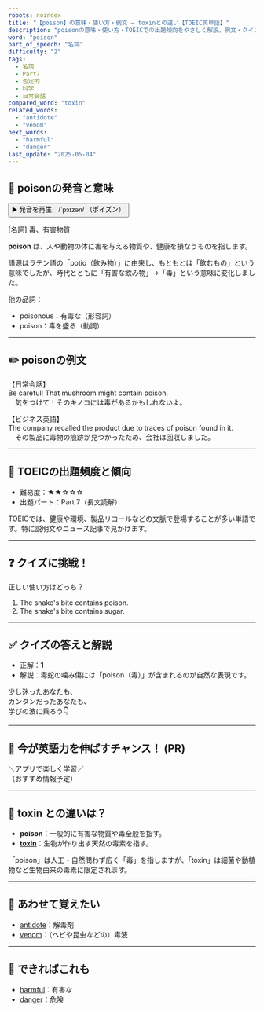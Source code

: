 ```yaml
---
robots: noindex
title: "【poison】の意味・使い方・例文 ― toxinとの違い【TOEIC英単語】"
description: "poisonの意味・使い方・TOEICでの出題傾向をやさしく解説。例文・クイズ付きでtoxinとの違いもわかりやすく学べます。"
word: "poison"
part_of_speech: "名詞"
difficulty: "2"
tags:
  - 名詞
  - Part7
  - 否定的
  - 科学
  - 日常会話
compared_word: "toxin"
related_words:
  - "antidote"
  - "venom"
next_words:
  - "harmful"
  - "danger"
last_update: "2025-05-04"
---
```


## 🔰 poisonの発音と意味

<button class="play-audio" onclick="playTTS('poison')">
  <span class="play-audio-main">
    ▶️ 発音を再生　/ˈpɔɪzən/
  </span>
  <span class="play-audio-sub">
    （ポイズン）
  </span>
</button>

[名詞] 毒、有害物質

**poison** は、人や動物の体に害を与える物質や、健康を損なうものを指します。

語源はラテン語の「potio（飲み物）」に由来し、もともとは「飲むもの」という意味でしたが、時代とともに「有害な飲み物」→「毒」という意味に変化しました。

他の品詞：  
- poisonous：有毒な（形容詞）
- poison：毒を盛る（動詞）

---

## ✏️ poisonの例文

【日常会話】  
Be careful! That mushroom might contain poison.  
　気をつけて！そのキノコには毒があるかもしれないよ。

【ビジネス英語】  
The company recalled the product due to traces of poison found in it.  
　その製品に毒物の痕跡が見つかったため、会社は回収しました。

---

## 🎯 TOEICの出題頻度と傾向

- 難易度：★★☆☆☆
- 出題パート：Part 7（長文読解）

TOEICでは、健康や環境、製品リコールなどの文脈で登場することが多い単語です。特に説明文やニュース記事で見かけます。

---

## ❓ クイズに挑戦！

正しい使い方はどっち？

1. The snake's bite contains poison.  
2. The snake's bite contains sugar.

---

## ✅ クイズの答えと解説

- 正解：**1**
- 解説：毒蛇の噛み傷には「poison（毒）」が含まれるのが自然な表現です。

少し迷ったあなたも、  
カンタンだったあなたも、  
学びの波に乗ろう👇️

---

## 🚀 今が英語力を伸ばすチャンス！ (PR)

<div class="info-center">
＼アプリで楽しく学習／<br>  
（おすすめ情報予定）
</div>

---

## 🤔  toxin との違いは？

- **poison**：一般的に有害な物質や毒全般を指す。
- **[toxin](/toxin)**：生物が作り出す天然の毒素を指す。

「poison」は人工・自然問わず広く「毒」を指しますが、「toxin」は細菌や動植物など生物由来の毒素に限定されます。

---

## 🧩 あわせて覚えたい

- [antidote](/antidote)：解毒剤
- [venom](/venom)：（ヘビや昆虫などの）毒液

---

## 📖 できればこれも

- [harmful](/harmful)：有害な
- [danger](/danger)：危険

<!-- cvid: aid01_bid16 -->
